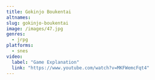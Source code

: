 ```yaml
---
title: Gokinjo Boukentai
altnames:
slug: gokinjo-boukentai
image: /images/47.jpg
genres:
  - jrpg
platforms:
  - snes
video:
  label: "Game Explanation"
  link: "https://www.youtube.com/watch?v=MKFWemcFqt4"
---
```


